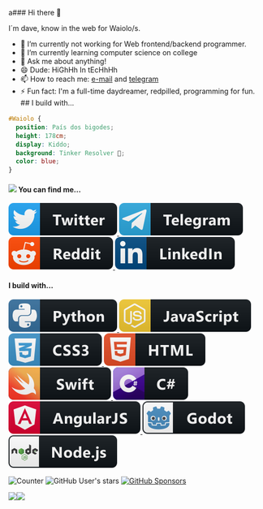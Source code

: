a### Hi there 👋

<!--
**waiolo/waiolo** is a ✨ _special_ ✨ repository because its `README.md` (this file) appears on your GitHub profile.


-->

I´m dave, know in the web for Waiolo/s.

- 🔭 I’m currently not working for Web frontend/backend programmer.<br>
- 🌱 I’m currently learning computer science on college<br>
- 💬 Ask me about anything!<br>
- 😄 Dude: HiGhHh In tEcHhHh<br>
- 📫 How to reach me: [e-mail](davecarrijo@hotmail.com) and [telegram](https://telegram.me/waiolo)<br>
- ⚡ Fun fact: I'm a full-time daydreamer, redpilled, programming for fun.<br>## I build with...

```css
#Waiolo {
  position: País dos bigodes;
  height: 178cm;
  display: Kiddo;
  background: Tinker Resolver 🔨;
  color: blue;
}
```

<!-- primeira coluna -->

#### <img src="https://media.giphy.com/media/VgCDAzcKvsR6OM0uWg/giphy.gif" width="30"> You can find me...

<p align="left">

 <a href="https://twitter.com/davecarrijo" target="_blank">
    <img src="https://github.com/MikeCodesDotNET/ColoredBadges/raw/master/svg/social/twitter.svg" alt="Twitter" style="vertical-align:top margin:6px 4px">
  </a> 
 <a href="https://telegram.me/waiolo" target="_blank">
    <img src="https://github.com/MikeCodesDotNET/ColoredBadges/raw/master/svg/social/telegram.svg" alt="Telegram" style="vertical-align:top margin:6px 4px">
  </a> 
 <a href="https://www.reddit.com/user/Waiolo" target="_blank">
    <img src="https://github.com/MikeCodesDotNET/ColoredBadges/raw/master/svg/social/reddit.svg" alt="Reddit" style="vertical-align:top margin:6px 4px">
  </a> 
 <a href="https://www.linkedin.com/in/davidcarrijo/" target="_blank">
    <img src="https://github.com/MikeCodesDotNET/ColoredBadges/raw/master/svg/social/linkedin.svg" alt="Linkdln" style="vertical-align:top margin:6px 4px">
  </a>

</p>
<!-- Segunda coluna -->

#### I build with...

<p align="left">
 <a href="#">
    <img src="https://raw.githubusercontent.com/MikeCodesDotNET/ColoredBadges/master/svg/dev/languages/python.svg" alt="Python" style="vertical-align:top margin:6px 4px">
  </a> 
 <a href="#">
    <img src="https://github.com/MikeCodesDotNET/ColoredBadges/raw/master/svg/dev/languages/js.svg" alt="JavaScript" style="vertical-align:top margin:6px 4px">
  </a> 
 <a href="#">
    <img src="https://github.com/MikeCodesDotNET/ColoredBadges/raw/master/svg/dev/languages/css3.svg" alt="CSS" style="vertical-align:top margin:6px 4px">
  </a> 
 <a href="#">
    <img src="https://github.com/MikeCodesDotNET/ColoredBadges/raw/master/svg/dev/languages/html.svg" alt="HTML" style="vertical-align:top margin:6px 4px">
  </a> 
 <a href="#">
    <img src="https://github.com/MikeCodesDotNET/ColoredBadges/raw/master/svg/dev/languages/swift.svg" alt="Swift" style="vertical-align:top margin:6px 4px">
  </a> 
 <a href="#">
    <img src="https://github.com/MikeCodesDotNET/ColoredBadges/raw/master/svg/dev/languages/csharp.svg" alt="C#" style="vertical-align:top margin:6px 4px">
  </a> 
 <a href="#">
    <img src="https://github.com/MikeCodesDotNET/ColoredBadges/raw/master/svg/dev/frameworks/angular.svg" alt="AngularJS" style="vertical-align:top margin:6px 4px">
  </a> 
 <a href="#">
    <img src="https://github.com/MikeCodesDotNET/ColoredBadges/raw/master/svg/dev/frameworks/godot.svg" alt="Godot" style="vertical-align:top margin:6px 4px">
  </a> 
 <a href="#">
    <img src="https://github.com/MikeCodesDotNET/ColoredBadges/raw/master/svg/dev/frameworks/nodejs.svg" alt="Node.js" style="vertical-align:top margin:6px 4px">
  </a> 
    
</p>
<!-- Terceira coluna -->

![Counter](https://visitor-badge.glitch.me/badge?page_id=waiolo.visitor-badge)
![GitHub User's stars](https://img.shields.io/github/stars/waiolo?affiliations=OWNER%2CCOLLABORATOR&label=GH%20stars)
[![GitHub Sponsors](https://img.shields.io/github/sponsors/waiolo?label=GH%20sponsors&style=flat)](https://github.com/sponsors/waiolo)

<a href="https://github.com/anuraghazra/github-readme-stats">
  <img align="left" src="https://github-readme-stats.vercel.app/api?username=waiolo&theme=tokyonight&count_private=true&show_icons=true&hide_border=true" />
</a>
<a href="https://github.com/anuraghazra/github-readme-stats">
  <img align="left" src="https://github-readme-stats.vercel.app/api/top-langs/?username=waiolo&theme=tokyonight" />
</a>
